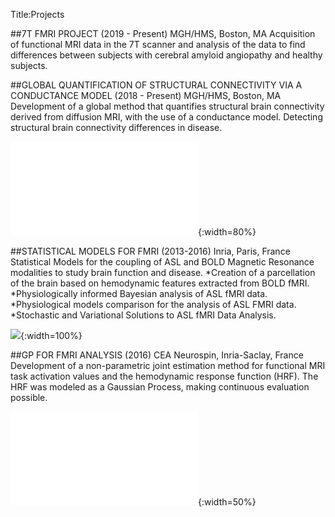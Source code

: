Title:Projects

##7T FMRI PROJECT (2019 - Present) 
MGH/HMS, Boston, MA
Acquisition of functional MRI data in the 7T scanner and analysis of the data to find differences between subjects with cerebral amyloid angiopathy and healthy subjects.

##GLOBAL QUANTIFICATION OF STRUCTURAL CONNECTIVITY VIA A CONDUCTANCE MODEL (2018 - Present) 
MGH/HMS, Boston, MA
Development of a global method that quantifies structural brain connectivity derived from diffusion MRI, with the use of a conductance model. Detecting structural brain connectivity differences in disease.

![]({filename}/images/conductance.pdf){:width=80%}

##STATISTICAL MODELS FOR FMRI (2013-2016) 
Inria, Paris, France
Statistical Models for the coupling of ASL and BOLD Magnetic Resonance modalities to study brain function and disease.
*Creation of a parcellation of the brain based on hemodynamic features extracted from BOLD fMRI.
*Physiologically informed Bayesian analysis of ASL fMRI data.
*Physiological models comparison for the analysis of ASL FMRI data.
*Stochastic and Variational Solutions to ASL fMRI Data Analysis.

![]({filename}/images/ASLsignal_model_draw.png){:width=100%}

##GP FOR FMRI ANALYSIS (2016)
CEA Neurospin, Inria-Saclay, France 
Development of a non-parametric joint estimation method for functional MRI task activation values and the hemodynamic response function (HRF).
The HRF was modeled as a Gaussian Process, making continuous evaluation possible.

![]({filename}/images/gp.pdf){:width=50%}


